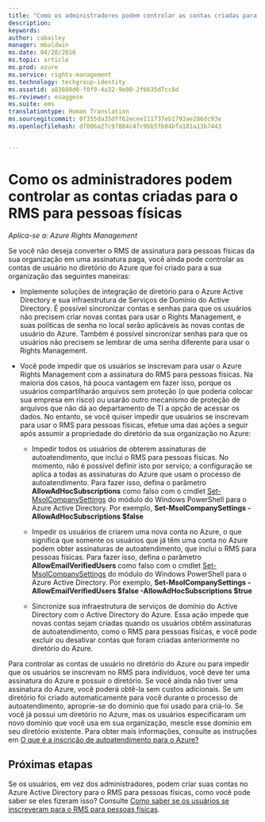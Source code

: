 ```yaml
---
title: "Como os administradores podem controlar as contas criadas para o RMS para pessoas físicas | Azure RMS"
description: 
keywords: 
author: cabailey
manager: mbaldwin
ms.date: 04/28/2016
ms.topic: article
ms.prod: azure
ms.service: rights-management
ms.technology: techgroup-identity
ms.assetid: a83880d0-f0f9-4a32-9e00-2f6635d7cc8d
ms.reviewer: esaggese
ms.suite: ems
translationtype: Human Translation
ms.sourcegitcommit: 0f355da35dff62ecee111737eb1793ae286dc93e
ms.openlocfilehash: df006a27c97884c47c9bb5fb04bfa181a13b7443


---
```




# Como os administradores podem controlar as contas criadas para o RMS para pessoas físicas

*Aplica-se a: Azure Rights Management*


Se você não deseja converter o RMS de assinatura para pessoas físicas da sua organização em uma assinatura paga, você ainda pode controlar as contas de usuário no diretório do Azure que foi criado para a sua organização das seguintes maneiras:

-   Implemente soluções de integração de diretório para o Azure Active Directory e sua infraestrutura de Serviços de Domínio do Active Directory. É possível sincronizar contas e senhas para que os usuários não precisem criar novas contas para usar o Rights Management, e suas políticas de senha no local serão aplicáveis ​​às novas contas de usuário do Azure. Também é possível sincronizar senhas para que os usuários não precisem se lembrar de uma senha diferente para usar o Rights Management.

-   Você pode impedir que os usuários se inscrevam para usar o Azure Rights Management com a assinatura do RMS para pessoas físicas. Na maioria dos casos, há pouca vantagem em fazer isso, porque os usuários compartilharão arquivos sem proteção (o que poderia colocar sua empresa em risco) ou usarão outro mecanismo de proteção de arquivos que não dá ao departamento de TI a opção de acessar os dados. No entanto, se você quiser impedir que usuários se inscrevam para usar o RMS para pessoas físicas, efetue uma das ações a seguir após assumir a propriedade do diretório da sua organização no Azure:

    -   Impedir todos os usuários de obterem assinaturas de autoatendimento, que inclui o RMS para pessoas físicas.  No momento, não é possível definir isto por serviço; a configuração se aplica a todas as assinaturas do Azure que usam o processo de autoatendimento. Para fazer isso, defina o parâmetro **AllowAdHocSubscriptions** como falso com o cmdlet [Set-MsolCompanySettings](http://technet.microsoft.com/library/dn194127.aspx) do módulo do Windows PowerShell para o Azure Active Directory. Por exemplo, **Set-MsolCompanySettings -AllowAdHocSubscriptions $false**

    -   Impedir os usuários de criarem uma nova conta no Azure, o que significa que somente os usuários que já têm uma conta no Azure podem obter assinaturas de autoatendimento, que inclui o RMS para pessoas físicas.  Para fazer isso, defina o parâmetro **AllowEmailVerifiedUsers** como falso com o cmdlet [Set-MsolCompanySettings](http://technet.microsoft.com/library/dn194127.aspx) do módulo do Windows PowerShell para o Azure Active Directory. Por exemplo, **Set-MsolCompanySettings -AllowEmailVerifiedUsers $false -AllowAdHocSubscriptions $true**

    -   Sincronize sua infraestrutura de serviços de domínio do Active Directory com o Active Directory do Azure. Essa ação impede que novas contas sejam criadas quando os usuários obtêm assinaturas de autoatendimento, como o RMS para pessoas físicas, e você pode excluir ou desativar contas que foram criadas anteriormente no diretório do Azure.

Para controlar as contas de usuário no diretório do Azure ou para impedir que os usuários se inscrevam no RMS para indivíduos, você deve ter uma assinatura do Azure e possuir o diretório. Se você ainda não tiver uma assinatura do Azure, você poderá obtê-la sem custos adicionais. Se um diretório foi criado automaticamente para você durante o processo de autoatendimento, aproprie-se do domínio que foi usado para criá-lo. Se você já possui um diretório no Azure, mas os usuários especificaram um novo domínio que você usa em sua organização, mescle esse domínio em seu diretório existente. Para obter mais informações, consulte as instruções em [O que é a inscrição de autoatendimento para o Azure?](https://azure.microsoft.com/documentation/articles/active-directory-self-service-signup/)


## Próximas etapas

Se os usuários, em vez dos administradores, podem criar suas contas no Azure Active Directory para o RMS para pessoas físicas, como você pode saber se eles fizeram isso?  Consulte [Como saber se os usuários se inscreveram para o RMS para pessoas físicas](rms-for-individuals-identify-sign-up.md).



<!--HONumber=Jun16_HO4-->


